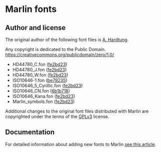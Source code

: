 # Marlin fonts

## Author and license
The original author of the following font files is [A. Hardtung](https://github.com/AnHardt).

Any copyright is dedicated to the Public Domain.
https://creativecommons.org/publicdomain/zero/1.0/

 - HD44780_C.fon ([fe2bd23](https://github.com/MarlinFirmware/Marlin/commit/fe2bd237d556439499dfdee852c1550c7a16430a))
 - HD44780_J.fon ([fe2bd23](https://github.com/MarlinFirmware/Marlin/commit/fe2bd237d556439499dfdee852c1550c7a16430a))
 - HD44780_W.fon ([fe2bd23](https://github.com/MarlinFirmware/Marlin/commit/fe2bd237d556439499dfdee852c1550c7a16430a))
 - ISO10646-1.fon ([be79235](https://github.com/MarlinFirmware/Marlin/commit/be79235ef255a5c42fd385820447ec351f23b9b1))
 - ISO10646_5_Cyrillic.fon ([fe2bd23](https://github.com/MarlinFirmware/Marlin/commit/fe2bd237d556439499dfdee852c1550c7a16430a))
 - ISO10646_CN.fon ([6b1b718](https://github.com/MarlinFirmware/Marlin/commit/6b1b71837c98ceab55db7433357a13cd829d1ede))
 - ISO10646_Kana.fon ([fe2bd23](https://github.com/MarlinFirmware/Marlin/commit/fe2bd237d556439499dfdee852c1550c7a16430a))
 - Marlin_symbols.fon ([fe2bd23](https://github.com/MarlinFirmware/Marlin/commit/fe2bd237d556439499dfdee852c1550c7a16430a))

Additional changes to the original font files distributed with Marlin are copyrighted under the terms of the [GPLv3](https://www.gnu.org/licenses/gpl-3.0.txt) license.

## Documentation
For detailed information about adding new fonts to Marlin [see this article](https://marlinfw.org/docs/development/fonts.html).
